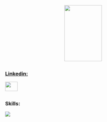 <h2 align="center">

</h2>

<div align="center">
  <a href="https://github.com/nicolasallp">
  <img height="180em" width="49%" src="https://github-readme-stats-sigma-five.vercel.app/api/top-langs/?username=nicolasallp&layout=compact&langs_count=11&theme=dracula&title_color=01ecf3&bg_color=00000000"/>
</div>

##

<p align="left">
  <h3>Linkedin: </h3>
  <a href="https://www.linkedin.com/in/nícolas-lopes-b57151248/" target="blank"><img align="center" src="https://raw.githubusercontent.com/rahuldkjain/github-profile-readme-generator/master/src/images/icons/Social/linked-in-alt.svg" height="30" width="40" /></a>
</p>
  
##
  
<h3 align="left">Skills:</h3>
<div>
  <a href="https://skillicons.dev">
    <img src="https://skillicons.dev/icons?i=cs,dotnet,php,py,mysql,html,css,js" />
  </a>
</div>
